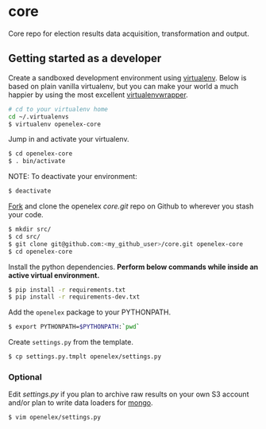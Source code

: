 # core


Core repo for election results data acquisition, transformation and output.

## Getting started as a developer


Create a sandboxed development environment using [virtualenv](http://www.virtualenv.org/en/latest/).
Below is based on plain vanilla virtualenv, but you can make your world a much happier 
by using the most excellent [virtualenvwrapper](http://virtualenvwrapper.readthedocs.org/en/latest/).

```bash
# cd to your virtualenv home
cd ~/.virtualenvs
$ virtualenv openelex-core
```

Jump in and activate your virtualenv.
```bash
$ cd openelex-core
$ . bin/activate

```

NOTE: To deactivate your environment:
```bash
$ deactivate
```

[Fork](https://help.github.com/articles/fork-a-repo) and clone the openelex *core.git* repo on Github
to wherever you stash your code.
```bash
$ mkdir src/
$ cd src/
$ git clone git@github.com:<my_github_user>/core.git openelex-core
$ cd openelex-core 
```

Install the python dependencies.
**Perform below commands while inside an active virtual environment.**
```bash
$ pip install -r requirements.txt
$ pip install -r requirements-dev.txt
```

Add the ``openelex`` package to your PYTHONPATH.
```bash
$ export PYTHONPATH=$PYTHONPATH:`pwd`
```

Create ``settings.py`` from the template.
```bash
$ cp settings.py.tmplt openelex/settings.py
```

### Optional


Edit *settings.py* if you plan to archive raw results on your own S3 account
and/or plan to write data loaders for [mongo](http://docs.mongodb.org/manual/installation/).
```bash
$ vim openelex/settings.py
```

